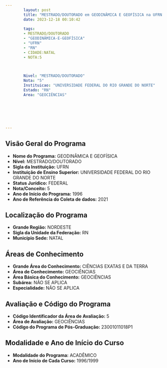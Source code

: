 ```yaml
---
        layout: post
        title: "MESTRADO/DOUTORADO em GEODINÂMICA E GEOFÍSICA na UFRN  "
        date: 2023-12-18 00:10:42
     
        tags:
        - MESTRADO/DOUTORADO
        - "GEODINÂMICA-E-GEOFÍSICA"
        - "UFRN"
        - "RN"
        - CIDADE:NATAL
        - NOTA:5
        
       

        Nivel: "MESTRADO/DOUTORADO"
        Nota: "5"
        Instituicao: "UNIVERSIDADE FEDERAL DO RIO GRANDE DO NORTE"
        Estado: "RN"
        Area: "GEOCIÊNCIAS"
        
        
        
        
        
        
---
```

## Visão Geral do Programa
- **Nome do Programa:** GEODINÂMICA E GEOFÍSICA
- **Nível:** MESTRADO/DOUTORADO
- **Sigla da Instituição:** UFRN
- **Instituição de Ensino Superior:** UNIVERSIDADE FEDERAL DO RIO GRANDE DO NORTE
- **Status Jurídico:** FEDERAL
- **Nota/Conceito:** 5
- **Ano de Início do Programa:** 1996
- **Ano de Referência do Coleta de dados:** 2021

## Localização do Programa
- **Grande Região:** NORDESTE
- **Sigla da Unidade da Federação:** RN
- **Município Sede:** NATAL

## Áreas de Conhecimento
- **Grande Área do Conhecimento:** CIÊNCIAS EXATAS E DA TERRA
- **Área de Conhecimento:** GEOCIÊNCIAS
- **Área Básica do Conhecimento:** GEOCIÊNCIAS
- **Subárea:** NÃO SE APLICA
- **Especialidade:** NÃO SE APLICA

## Avaliação e Código do Programa
- **Código Identificador da Área de Avaliação:** 5
- **Área de Avaliação:** GEOCIÊNCIAS
- **Código do Programa de Pós-Graduação:** 23001011018P1


## Modalidade e Ano de Início do Curso
- **Modalidade do Programa:** ACADÊMICO
- **Ano de Início de Cada Curso:** 1996/1999

